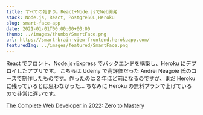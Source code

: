 ```yaml
---
title: すべての始まり。React+Node.jsでWeb開発
stack: Node.js, React, PostgreSQL,Heroku
slug: smart-face-app
date: 2021-01-01T00:00:00+00:00
thumb: ../images/thumbs/SmartFace.png
url: https://smart-brain-view-frontend.herokuapp.com/
featuredImg: ../images/featured/SmartFace.png
---
```


React でフロント、Node.js+Express でバックエンドを構築し、Heroku にデプロイしたアプリです。
こちらは Udemy で高評価だった Andrei Neagoie 氏のコースで制作したものです。作ったのは 2 年ほど前になるのですが、まだ Heroku に残っているとは思わなかった…
ちなみに Heroku の無料プランで上げているので非常に遅いです。

[The Complete Web Developer in 2022: Zero to Mastery](https://www.udemy.com/course/the-complete-web-developer-zero-to-mastery/)
